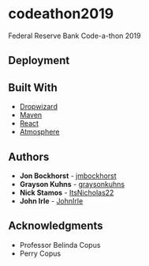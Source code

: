 # codeathon2019
Federal Reserve Bank Code-a-thon 2019


## Deployment



## Built With

* [Dropwizard](http://www.dropwizard.io/1.0.2/docs/)
* [Maven](https://maven.apache.org/) 
* [React](https://github.com/facebook/react) 
* [Atmosphere](https://github.com/Atmosphere/atmosphere)


## Authors

* **Jon Bockhorst** - [jmbockhorst](https://github.com/jmbockhorst)
* **Grayson Kuhns** - [graysonkuhns](https://github.com/graysonkuhns)
* **Nick Stamos** - [ItsNicholas22](https://github.com/ItsNicholas22)
* **John Irle** - [JohnIrle](https://github.com/JohnIrle)


## Acknowledgments

* Professor Belinda Copus
* Perry Copus

